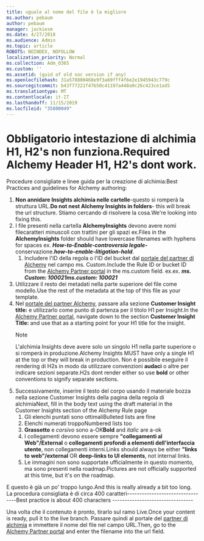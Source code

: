 ```yaml
---
title: uguale al nome del file è la migliore
ms.author: pebaum
author: pebaum
manager: jackiesm
ms.date: 4/27/2018
ms.audience: Admin
ms.topic: article
ROBOTS: NOINDEX, NOFOLLOW
localization_priority: Normal
ms.collection: Adm_O365
ms.custom: ''
ms.assetid: (guid of old soc version if any)
ms.openlocfilehash: 31a578800468e9f3a69fff4f6e2e1945943c779c
ms.sourcegitcommit: b43f77221f47b50c41197a448a9c26c423ce1ad5
ms.translationtype: MT
ms.contentlocale: it-IT
ms.lasthandoff: 11/15/2019
ms.locfileid: "35800049"
---
```

# <a name="required-alchemy-header-h1-h2s-dont-work"></a><span data-ttu-id="d7a4e-102">Obbligatorio intestazione di alchimia H1, H2's non funziona.</span><span class="sxs-lookup"><span data-stu-id="d7a4e-102">Required Alchemy Header H1, H2's dont work.</span></span>
<span data-ttu-id="d7a4e-103">Procedure consigliate e linee guida per la creazione di alchimia:</span><span class="sxs-lookup"><span data-stu-id="d7a4e-103">Best Practices and guidelines for Alchemy authoring:</span></span>

1. <span data-ttu-id="d7a4e-104">**Non annidare Insights alchimia nelle cartelle**-questo si romperà la struttura URL.</span><span class="sxs-lookup"><span data-stu-id="d7a4e-104">**Do not nest Alchemy Insights in folders**- this will break the url structure.</span></span> <span data-ttu-id="d7a4e-105">Stiamo cercando di risolvere la cosa.</span><span class="sxs-lookup"><span data-stu-id="d7a4e-105">We're looking into fixing this.</span></span>
1. <span data-ttu-id="d7a4e-106">I file presenti nella cartella **AlchemyInsights** devono avere nomi filecaratteri minuscoli con trattini per gli spazi ex.</span><span class="sxs-lookup"><span data-stu-id="d7a4e-106">Files in the **AlchemyInsights** folder should have lowercase filenames with hyphens for spaces ex.</span></span> <span data-ttu-id="d7a4e-107">***How-to-Enable-controversia legale-*** conservazione.</span><span class="sxs-lookup"><span data-stu-id="d7a4e-107">***how-to-enable-litigation-hold***.</span></span>
    1. <span data-ttu-id="d7a4e-108">Includere l'ID della regola o l'ID del bucket dal [portale del partner di Alchemy](https://alchemyportal.azurewebsites.net) nel campo ms. Custom.</span><span class="sxs-lookup"><span data-stu-id="d7a4e-108">Include the Rule ID or bucket ID from the [Alchemy Partner portal](https://alchemyportal.azurewebsites.net) in the ms.custom field.</span></span> <span data-ttu-id="d7a4e-109">ex.</span><span class="sxs-lookup"><span data-stu-id="d7a4e-109">ex.</span></span> <span data-ttu-id="d7a4e-110">***ms. Custom: 100021***</span><span class="sxs-lookup"><span data-stu-id="d7a4e-110">***ms.custom: 100021***</span></span>
1. <span data-ttu-id="d7a4e-111">Utilizzare il resto dei metadati nella parte superiore del file come modello.</span><span class="sxs-lookup"><span data-stu-id="d7a4e-111">Use the rest of the metadata at the top of this file as your template.</span></span>
1. <span data-ttu-id="d7a4e-112">Nel [portale del partner Alchemy](https://alchemyportal.azurewebsites.net), passare alla sezione **Customer Insight title:** e utilizzarlo come punto di partenza per il titolo H1 per Insight.</span><span class="sxs-lookup"><span data-stu-id="d7a4e-112">In the [Alchemy Partner portal](https://alchemyportal.azurewebsites.net), navigate down to the section **Customer Insight Title:** and use that as a starting point for your H1 title for the insight.</span></span> 
    > [!NOTE]
    > <span data-ttu-id="d7a4e-113">L'alchimia Insights deve avere solo un singolo H1 nella parte superiore o si romperà in produzione.</span><span class="sxs-lookup"><span data-stu-id="d7a4e-113">Alchemy Insights MUST have only a single H1 at the top or they will break in production.</span></span> <span data-ttu-id="d7a4e-114">Non è possibile eseguire il rendering di H2s in modo da utilizzare convenzioni **audaci** o altre per indicare sezioni separate.</span><span class="sxs-lookup"><span data-stu-id="d7a4e-114">H2s dont render either so use **bold** or other conventions to signify separate sections.</span></span>
1. <span data-ttu-id="d7a4e-115">Successivamente, inserire il testo del corpo usando il materiale bozza nella sezione Customer Insights della pagina della regola di alchimia</span><span class="sxs-lookup"><span data-stu-id="d7a4e-115">Next, fill in the body text using the draft material in the Customer Insights section of the Alchemy Rule page</span></span>
    1. <span data-ttu-id="d7a4e-116">Gli elenchi puntati sono ottimali</span><span class="sxs-lookup"><span data-stu-id="d7a4e-116">Bulleted lists are fine</span></span>
    1. <span data-ttu-id="d7a4e-117">Elenchi numerati troppo</span><span class="sxs-lookup"><span data-stu-id="d7a4e-117">Numbered lists too</span></span>
    1. <span data-ttu-id="d7a4e-118">**Grassetto** e *corsivo* sono a-OK</span><span class="sxs-lookup"><span data-stu-id="d7a4e-118">**Bold** and *italic* are a-ok</span></span>
    1. <span data-ttu-id="d7a4e-119">I collegamenti devono essere sempre **"collegamenti al Web"/External** o **collegamenti profondi a elementi dell'interfaccia utente**, non collegamenti interni.</span><span class="sxs-lookup"><span data-stu-id="d7a4e-119">Links should always be either **"links to web"/external** OR **deep-links to UI elements**, not internal links.</span></span>
    1. <span data-ttu-id="d7a4e-120">Le immagini non sono supportate ufficialmente in questo momento, ma sono presenti nella roadmap.</span><span class="sxs-lookup"><span data-stu-id="d7a4e-120">Pictures are not officially supported at this time, but it's on the roadmap.</span></span>

<span data-ttu-id="d7a4e-121">E questo è già un po' troppo lungo.</span><span class="sxs-lookup"><span data-stu-id="d7a4e-121">And this is really already a bit too long.</span></span> <span data-ttu-id="d7a4e-122">La procedura consigliata è di circa 400 caratteri---------------------------------</span><span class="sxs-lookup"><span data-stu-id="d7a4e-122">Best practice is about 400 characters ---------------------------------</span></span>

<span data-ttu-id="d7a4e-123">Una volta che il contenuto è pronto, tirarlo sul ramo Live.</span><span class="sxs-lookup"><span data-stu-id="d7a4e-123">Once your content is ready, pull it to the live branch.</span></span> <span data-ttu-id="d7a4e-124">Passare quindi al portale del [partner di alchimia](https://alchemyportal.azurewebsites.net) e immettere il nome del file nel campo URL.</span><span class="sxs-lookup"><span data-stu-id="d7a4e-124">Then, go to the [Alchemy Partner portal](https://alchemyportal.azurewebsites.net) and enter the filename into the url field.</span></span> 